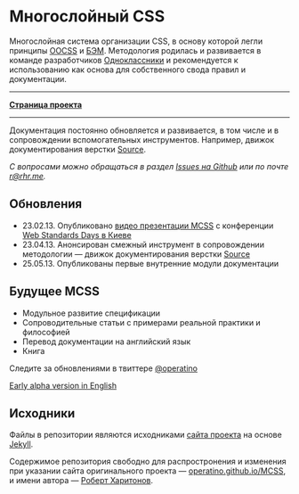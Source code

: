# Многослойный CSS

Многослойная система организации CSS, в основу которой легли принципы [OOCSS](http://oocss.org/) и [БЭМ](http://ru.bem.info/). 
Методология родилась и развивается в команде разработчиков [Одноклассники](http://corp.mail.ru/communications/odnoklassniki) и рекомендуется к использованию как основа для собственного свода правил и документации.
___
**[Страница проекта](http://operatino.github.io/MCSS/)**
___
Документация постоянно обновляется и развивается, в том числе и в сопровождении вспомогательных инструментов. 
Например, движок документирования верстки [Source](http://sourcejs.ru).

*С вопросами можно обращаться в раздел [Issues на Github](https://github.com/operatino/MCSS/issues) или по почте <r@rhr.me>.*

## Обновления

* 23.02.13. Опубликовано [видео презентации MCSS](http://tohtml.it/post/43785238499/mcss-video) с конференции [Web Standards Days в Киеве](http://webstandardsdays.ru/2012/10/13/)
* 23.04.13. Анонсирован смежный инструмент в сопровождении методологии — движок документирования верстки [Source](http://sourcejs.ru)
* 25.05.13. Опубликованы первые внутренние модули документации

## Будущее MCSS
* Модульное развитие спецификации
* Сопроводительные статьи с примерами реальной практики и философией
* Перевод документации на английский язык
* Книга

Следите за обновлениями в твиттере [@operatino](http://twitter.com/operatino)

[Early alpha version in English](https://github.com/operatino/MCSS/tree/master/en)

## Исходники

Файлы в репозитории являютcя исходниками [сайта проекта](http://operatino.github.io/MCSS/) на основе [Jekyll](http://jekyllrb.com).

Cодержимое репозитория свободно для распростронения и изменения при указании сайта оригинального проекта — [operatino.github.io/MCSS](http://operatino.github.io/MCSS/), и имени автора — [Роберт Харитонов](http://rhr.me).
